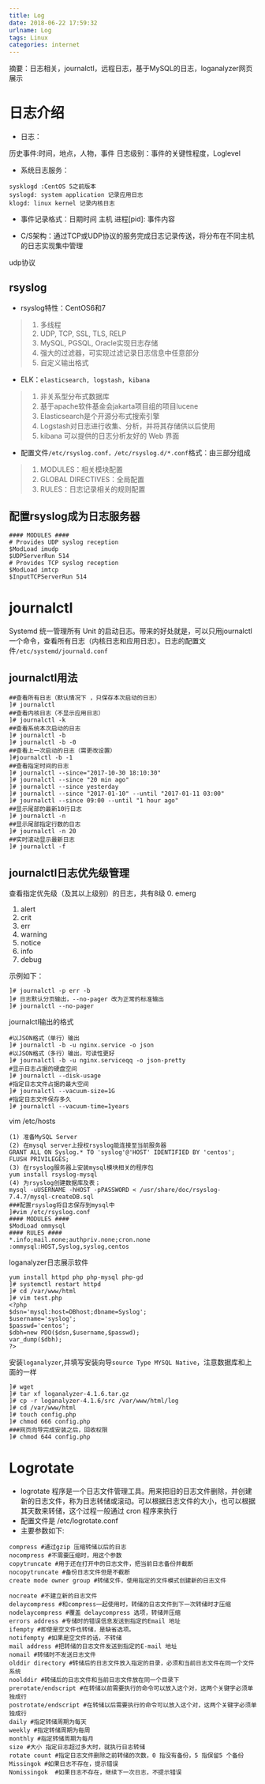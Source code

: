 ```yaml
---
title: Log
date: 2018-06-22 17:59:32
urlname: Log
tags: Linux
categories: internet
---
```


摘要：日志相关，journalctl，远程日志，基于MySQL的日志，loganalyzer网页展示

# 日志介绍

- 日志：

历史事件:时间，地点，人物，事件
日志级别：事件的关键性程度，Loglevel

- 系统日志服务：
```
sysklogd :CentOS 5之前版本
syslogd: system application 记录应用日志
klogd: linux kernel 记录内核日志
```
- 事件记录格式：日期时间 主机 进程[pid]: 事件内容 

- C/S架构：通过TCP或UDP协议的服务完成日志记录传送，将分布在不同主机的日志实现集中管理

udp协议

## rsyslog

- rsyslog特性：CentOS6和7

> 1. 多线程
> 2. UDP, TCP, SSL, TLS, RELP
> 3. MySQL, PGSQL, Oracle实现日志存储
> 4. 强大的过滤器，可实现过滤记录日志信息中任意部分
> 5. 自定义输出格式

- ELK：`elasticsearch, logstash, kibana`
> 1. 非关系型分布式数据库
> 2. 基于apache软件基金会jakarta项目组的项目lucene
> 3. Elasticsearch是个开源分布式搜索引擎
> 4. Logstash对日志进行收集、分析，并将其存储供以后使用
> 5. kibana 可以提供的日志分析友好的 Web 界面

- 配置文件`/etc/rsyslog.conf，/etc/rsyslog.d/*.conf`格式：由三部分组成

> 1. MODULES：相关模块配置
> 2. GLOBAL DIRECTIVES：全局配置
> 3. RULES：日志记录相关的规则配置

## 配置rsyslog成为日志服务器

```
#### MODULES ####
# Provides UDP syslog reception
$ModLoad imudp
$UDPServerRun 514
# Provides TCP syslog reception
$ModLoad imtcp
$InputTCPServerRun 514
```

# journalctl

Systemd 统一管理所有 Unit 的启动日志。带来的好处就是，可以只用journalctl一个命令，查看所有日志（内核日志和应用日志）。日志的配置文件`/etc/systemd/journald.conf`

## journalctl用法

```
##查看所有日志（默认情况下 ，只保存本次启动的日志）
]# journalctl
##查看内核日志（不显示应用日志）
]# journalctl -k
##查看系统本次启动的日志
]# journalctl -b
]# journalctl -b -0
##查看上一次启动的日志（需更改设置）
]#journalctl -b -1
##查看指定时间的日志
]# journalctl --since="2017-10-30 18:10:30"
]# journalctl --since "20 min ago"
]# journalctl --since yesterday
]# journalctl --since "2017-01-10" --until "2017-01-11 03:00"
]# journalctl --since 09:00 --until "1 hour ago"
##显示尾部的最新10行日志
]# journalctl -n
##显示尾部指定行数的日志
]# journalctl -n 20
##实时滚动显示最新日志
]# journalctl -f
```
## journalctl日志优先级管理

查看指定优先级（及其以上级别）的日志，共有8级
0. emerg
1. alert
2. crit
3. err
4. warning
5. notice
6. info
7. debug

示例如下：
```
]# journalctl -p err -b
]# 日志默认分页输出，--no-pager 改为正常的标准输出
]# journalctl --no-pager
```
journalctl输出的格式
```
#以JSON格式（单行）输出
]# journalctl -b -u nginx.service -o json
#以JSON格式（多行）输出，可读性更好
]# journalctl -b -u nginx.serviceqq -o json-pretty
#显示日志占据的硬盘空间
]# journalctl --disk-usage
#指定日志文件占据的最大空间
]# journalctl --vacuum-size=1G
#指定日志文件保存多久
]# journalctl --vacuum-time=1years
```

vim /etc/hosts

```
(1) 准备MySQL Server
(2) 在mysql server上授权rsyslog能连接至当前服务器
GRANT ALL ON Syslog.* TO 'syslog'@'HOST' IDENTIFIED BY 'centos';
FLUSH PRIVILEGES;
(3) 在rsyslog服务器上安装mysql模块相关的程序包
yum install rsyslog-mysql
(4) 为rsyslog创建数据库及表；
mysql -uUSERNAME -hHOST -pPASSWORD < /usr/share/doc/rsyslog-7.4.7/mysql-createDB.sql
###配置rsyslog将日志保存到mysql中
]#vim /etc/rsyslog.conf
#### MODULES ####
$ModLoad ommysql 
#### RULES ####
*.info;mail.none;authpriv.none;cron.none  :ommysql:HOST,Syslog,syslog,centos
```

loganalyzer日志展示软件

```
yum install httpd php php-mysql php-gd
]# systemctl restart httpd
]# cd /var/www/html
]# vim test.php
<?php
$dsn='mysql:host=DBhost;dbname=Syslog';
$username='syslog';
$passwd='centos';
$dbh=new PDO($dsn,$username,$passwd);
var_dump($dbh);
?>
```

安装`loganalyzer`,并填写安装向导`source Type MYSQL Native`，注意数据库和上面的一样

```
]# wget
]# tar xf loganalyzer-4.1.6.tar.gz
]# cp -r loganalyzer-4.1.6/src /var/www/html/log
]# cd /var/www/html
]# touch config.php
]# chmod 666 config.php
###网页向导完成安装之后，回收权限
]# chmod 644 config.php
```

# Logrotate

- logrotate 程序是一个日志文件管理工具。用来把旧的日志文件删除，并创建新的日志文件，称为日志转储或滚动。可以根据日志文件的大小，也可以根据其天数来转储，这个过程一般通过 cron 程序来执行
- 配置文件是 /etc/logrotate.conf
- 主要参数如下:
```
compress #通过gzip 压缩转储以后的日志
nocompress #不需要压缩时，用这个参数
copytruncate #用于还在打开中的日志文件，把当前日志备份并截断
nocopytruncate #备份日志文件但是不截断
create mode owner group #转储文件，使用指定的文件模式创建新的日志文件

nocreate #不建立新的日志文件
delaycompress #和compress一起使用时，转储的日志文件到下一次转储时才压缩
nodelaycompress #覆盖 delaycompress 选项，转储并压缩
errors address #专储时的错误信息发送到指定的Email 地址
ifempty #即使是空文件也转储，是缺省选项。
notifempty #如果是空文件的话，不转储
mail address #把转储的日志文件发送到指定的E-mail 地址
nomail #转储时不发送日志文件
olddir directory #转储后的日志文件放入指定的目录，必须和当前日志文件在同一个文件系统
noolddir #转储后的日志文件和当前日志文件放在同一个目录下
prerotate/endscript #在转储以前需要执行的命令可以放入这个对，这两个关键字必须单独成行
postrotate/endscript #在转储以后需要执行的命令可以放入这个对，这两个关键字必须单独成行
daily #指定转储周期为每天
weekly #指定转储周期为每周
monthly #指定转储周期为每月
size #大小 指定日志超过多大时，就执行日志转储
rotate count #指定日志文件删除之前转储的次数，0 指没有备份，5 指保留5 个备份
Missingok #如果日志不存在，提示错误
Nomissingok  #如果日志不存在，继续下一次日志，不提示错误
```